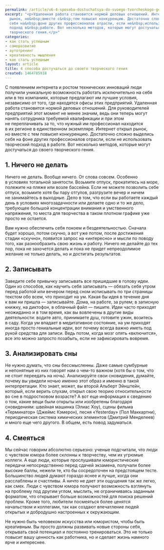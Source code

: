 ```yaml
---
permalink: /article/u6-4-sposoba-dostuchatsya-do-svoego-tvorcheskogo-geniya
excerpt: "<p>Удаленная работа становится нормой деловых отношений. Интернет открыл
  рынок, но&nbsp;вместе с&nbsp;тем повысил конкуренцию. Достаточно сложно выделись
  себя на&nbsp;фоне других профессионалов отрасли, если не&nbsp;использовать творческий
  подход в&nbsp;работе. Вот несколько методов, которые могут достучаться до&nbsp;своего
  творческого гения.</p>"
categories:
- как стать успешным
- саморазвитие
- аутотренинг
- креативность мышления
- как стать успешным
layout: article
title: 4 способа достучаться до своего творческого гения
created: 1464785918
---
```

С появлением интернета и ростом технических инноваций люди получили уникальную возможность работать исключительно на себя или в тех компаниях, которые предлагают им лучшие условия, независимо от того, где находятся офисы этих предприятий. Удаленная работа становится нормой деловых отношений. Для руководителей предприятий этот момент не менее значим, ведь они теперь могут нанять сотрудника требуемой квалификации и при этом не переплачивать за то, что нужный им профессионал находится в их регионе в единственном экземпляре. Интернет открыл рынок, но вместе с тем повысил конкуренцию. Достаточно сложно выделись себя на фоне других профессионалов отрасли, если не использовать творческий подход в работе. Вот несколько методов, которые могут достучаться до своего творческого гения.

## 1. Ничего не делать ##

Ничего не делать. Вообще ничего. От слова совсем. Особенно в условиях тотальной занятости. Возьмите отпуск, прокатитесь на море, полежите на пляже или возле бассейна. Если не можете позволить себе отпуск, возьмите хотя бы пару отгулов, разгрузите вечер и ничем не занимайтесь в выходные. Дело в том, что если вы работаете каждый день в условиях многозадачности или делаете одно и то же дело, требующее большой концентрации внимания и умственного напряжения, то места для творчества в таком плотном графике уже просто не остается.

Вам нужно обеспечить себя покоем и бездеятельностью. Сначала будет хорошо, потом скучно, а вот уже потом, после достижения стадии «скучно», появится запрос на «интересно» и мысли по поводу того, как разнообразить свою жизнь и работу. Ничего не делайте до тех пор, пока не захочется делать и пока не придет непреодолимое желание не только делать, но и достигать результатов.

## 2. Записывать ##

Заведите себе привычку записывать все пришедшие в голову идеи. Один из способов, как научить себя записывать — обязать себя утром перед работой или вечером перед сном исписывать по три страницы текстом обо всем, что приходит на ум. Какая бы идея в течение дня к вам ни пришла — записывайте. Дома, на работе, за рулем; в записную книжку, на диктофон, в облачный файл — пишите. Идеи часто приходят неожиданно и в том время, как вы вовлечены в другие виды деятельности: водите авто, принимаете душ, готовите ужин, возитесь в саду. Когда ум впадает в медитативное состояние, на ум приходят иногда просто гениальные идеи, вот почему всегда важно иметь под рукой средства для записи. Ведь потом, когда мозг опять «включится», все это можно запросто позабыть, если не зафиксировать вовремя.

## 3. Анализировать сны ##

Не нужно думать, что сны бессмысленны. Даже самые сумбурные и непонятные из них говорят нам о чем-то важном (хотя бы о том, что не стоит переедать на ночь). Анализируйте свои сновидения, думайте, почему вы увидели ночью именно этот образ и именно в такой интерпретации. Кто знает, может, вы второй Альберт Эйнштейн, который, если верить слухам, открыл свою теорию относительности во сне в подростковом возрасте? А вот еще информация к сведению о том, какие вещи были открыты или изобретены благодаря сновидениям: швейная машинка (Элиас Хоу), сцены фильма «Терминатор» (Джеймс Кэмерон), песня «Yesterday» (Пол Маккартни), периодическая система химических элементов (Дмитрий Менделеев) и много еще чего другого. В общем, есть повод задуматься.

## 4. Смеяться ##

Мы сейчас говорим абсолютно серьезно: ученые подсчитали, что люди с чувством юмора более склонны к творчеству, чем их угрюмые коллеги. А еще люди, которые прослушивали юмористические передачи непосредственно перед сдачей экзамена, получали более высокие баллы, нежели те, кто бы сосредоточен на предстоящем тесте. Большинство людей думают гораздо яснее и лучше, когда они расслаблены и счастливы. А ничто не дает эти ощущения так же легко, как смех. Люди с чувством юмора получают возможность взглянуть на проблему под другим углом, мыслить, не ограничиваясь заданным форматом, что открывает больше возможностей для поиска решений проблем. Кроме того, любители посмеяться более ценятся начальством и коллегами, так как создают впечатление людей открытых и добродушно настроенных к окружающим.

Не нужно быть человеком искусства или юмористом, чтобы быть креативным. Вы просто должны развивать новые стороны себя, открывать свой потенциал и постоянно тренироваться. Это не только повысит вашу ценность как работника, но и сделает жизнь намного ярче и интереснее.
